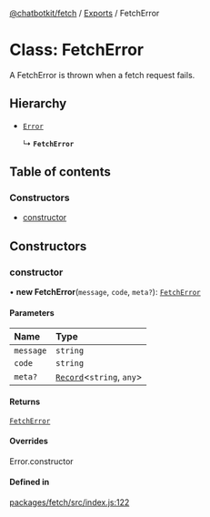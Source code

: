 [@chatbotkit/fetch](../README.md) / [Exports](../modules.md) / FetchError

# Class: FetchError

A FetchError is thrown when a fetch request fails.

## Hierarchy

- [`Error`]( https://developer.mozilla.org/docs/Web/JavaScript/Reference/Global_Objects/Error )

  ↳ **`FetchError`**

## Table of contents

### Constructors

- [constructor](FetchError.md#constructor)

## Constructors

### constructor

• **new FetchError**(`message`, `code`, `meta?`): [`FetchError`](FetchError.md)

#### Parameters

| Name | Type |
| :------ | :------ |
| `message` | `string` |
| `code` | `string` |
| `meta?` | [`Record`]( https://www.typescriptlang.org/docs/handbook/utility-types.html#recordkeys-type )\<`string`, `any`\> |

#### Returns

[`FetchError`](FetchError.md)

#### Overrides

Error.constructor

#### Defined in

[packages/fetch/src/index.js:122](https://github.com/chatbotkit/node-sdk/blob/main/packages/fetch/src/index.js#L122)
